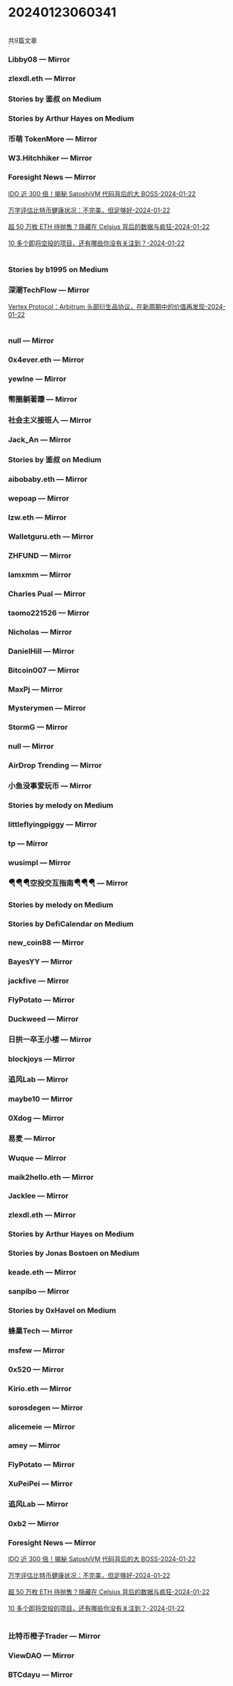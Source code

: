 <h1>20240123060341</h1><br/>共9篇文章




###  Libby08 — Mirror







###  zlexdl.eth — Mirror







###  Stories by 鉴叔 on Medium









###  Stories by Arthur Hayes on Medium















###  币萌 TokenMore — Mirror











###  W3.Hitchhiker — Mirror







###  Foresight News — Mirror

<a target=_blank rel=nofollow href="https://mirror.xyz/foresightnews.eth/4GKaxMrM0huQcWwTHOQxEJfGkjRE_JVucWK6wGjVWqg" >IDO 近 300 倍！揭秘 SatoshiVM 代码背后的大 BOSS-2024-01-22</a><br/><br/><a target=_blank rel=nofollow href="https://mirror.xyz/foresightnews.eth/6PuOWkGv_KAe2Zf2TcpaAXepxiRSARR1PFN3Ezktv54" >万字评估比特币健康状况：不完美，但足够好-2024-01-22</a><br/><br/><a target=_blank rel=nofollow href="https://mirror.xyz/foresightnews.eth/aawkr0ONzCgJ74N-5CjkBbUG0WmszG81-Mys3ZqNSV4" >超 50 万枚 ETH 待抛售？隐藏在 Celsius 背后的数据与疯狂-2024-01-22</a><br/><br/><a target=_blank rel=nofollow href="https://mirror.xyz/foresightnews.eth/wl4kdlD0wvkPMBfXNZUj4ZRVU2Bj5rAQWBaQW_mCeu8" >10 多个即将空投的项目，还有哪些你没有关注到？-2024-01-22</a><br/><br/>







###  Stories by b1995 on Medium







###  深潮TechFlow — Mirror

<a target=_blank rel=nofollow href="https://mirror.xyz/0x0E58bB9795a9D0F065e3a8Cc2aed2A63D6977d8A/mN4WxdJsrblLvGityIhkFJzqw2OtOAqq3Z_1kxeBsSk" >Vertex Protocol：Arbitrum 头部衍生品协议，在新周期中的价值再发现-2024-01-22</a><br/><br/>





###  null — Mirror







###  0x4ever.eth — Mirror













###  yewlne — Mirror







###  幣圈躺著賺 — Mirror









###  社会主义接班人 — Mirror









###  Jack_An — Mirror









###  Stories by 鉴叔 on Medium











###  aibobaby.eth — Mirror







###  wepoap — Mirror









###  lzw.eth — Mirror









###  Walletguru.eth — Mirror















###  ZHFUND — Mirror









###  Iamxmm — Mirror









###  Charles Pual — Mirror











###  taomo221526 — Mirror











###  Nicholas — Mirror









###  DanielHill — Mirror







###  Bitcoin007 — Mirror









###  MaxPj — Mirror











###  Mysterymen — Mirror













###  StormG — Mirror









###  null — Mirror







###  AirDrop Trending — Mirror







###  小鱼没事爱玩币 — Mirror







###  Stories by melody on Medium









###  littleflyingpiggy — Mirror













###  tp — Mirror







###  wusimpl — Mirror







###  🪂🪂🪂空投交互指南🪂🪂🪂 — Mirror







###  Stories by melody on Medium







###  Stories by DefiCalendar on Medium











###  new_coin88 — Mirror













###  BayesYY — Mirror











###  jackfive — Mirror















###  FlyPotato — Mirror







###  Duckweed — Mirror









###  日拱一卒王小楼 — Mirror

















###  blockjoys — Mirror









###  追风Lab — Mirror







###  maybe10 — Mirror















###  0Xdog — Mirror







###  易麦 — Mirror











###  Wuque — Mirror











###  maik2hello.eth — Mirror







###  Jacklee — Mirror









###  zlexdl.eth — Mirror







###  Stories by Arthur Hayes on Medium









###  Stories by Jonas Bostoen on Medium







###  keade.eth — Mirror







###  sanpibo — Mirror







###  Stories by 0xHavel on Medium









###  蜂巢Tech — Mirror











###  msfew — Mirror







###  0x520 — Mirror







###  Kirio.eth — Mirror















###  sorosdegen — Mirror







###  alicemeie — Mirror









###  amey — Mirror







###  FlyPotato — Mirror











###  XuPeiPei — Mirror













###  追风Lab — Mirror







###  0xb2 — Mirror











###  Foresight News — Mirror

<a target=_blank rel=nofollow href="https://mirror.xyz/foresightnews.eth/4GKaxMrM0huQcWwTHOQxEJfGkjRE_JVucWK6wGjVWqg" >IDO 近 300 倍！揭秘 SatoshiVM 代码背后的大 BOSS-2024-01-22</a><br/><br/><a target=_blank rel=nofollow href="https://mirror.xyz/foresightnews.eth/6PuOWkGv_KAe2Zf2TcpaAXepxiRSARR1PFN3Ezktv54" >万字评估比特币健康状况：不完美，但足够好-2024-01-22</a><br/><br/><a target=_blank rel=nofollow href="https://mirror.xyz/foresightnews.eth/aawkr0ONzCgJ74N-5CjkBbUG0WmszG81-Mys3ZqNSV4" >超 50 万枚 ETH 待抛售？隐藏在 Celsius 背后的数据与疯狂-2024-01-22</a><br/><br/><a target=_blank rel=nofollow href="https://mirror.xyz/foresightnews.eth/wl4kdlD0wvkPMBfXNZUj4ZRVU2Bj5rAQWBaQW_mCeu8" >10 多个即将空投的项目，还有哪些你没有关注到？-2024-01-22</a><br/><br/>





###  比特币橙子Trader — Mirror











###  ViewDAO — Mirror







###  BTCdayu — Mirror





